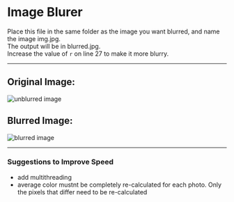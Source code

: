 # Image Blurer
Place this file in the same folder as the image you want blurred, and name the image img.jpg.  
The output will be in blurred.jpg.  
Increase the value of <code>r</code> on line 27 to make it more blurry.

---
## Original Image:  
![unblurred image](https://user-images.githubusercontent.com/59327500/160023257-2ff57db6-28f8-4470-a613-2e9f090df2e6.JPG)  

## Blurred Image:  
![blurred image](https://user-images.githubusercontent.com/59327500/160025345-1fa00360-19ba-4606-a792-d41d05b4ff3d.jpg)

---
### Suggestions to Improve Speed
- add multithreading
- average color mustnt be completely re-calculated for each photo. Only the pixels that differ need to be re-calculated
